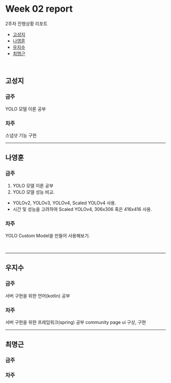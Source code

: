 # Week 02 report

2주차 진행상황 리포트

- [고성지](#고성지)
- [나영훈](#나영훈)
- [우지수](#우지수)
- [최명근](#최명근)

<br>


## 고성지
### 금주
YOLO 모델 이론 공부
### 차주
스냅샷 기능 구현
<br>

-----
## 나영훈
### 금주
1. YOLO 모델 이론 공부 
2. YOLO 모델 성능 비교.
  - YOLOv2, YOLOv3, YOLOv4, Scaled YOLOv4 사용. 
  - 시간 및 성능을 고려하여 Scaled YOLOv4, 306x306 혹은 416x416 사용.

### 차주
YOLO Custom Model을 만들어 사용해보기.


<br>

-----
## 우지수
### 금주
서버 구현을 위한 언어(kotlin) 공부

### 차주
서버 구현을 위한 프레임워크(spring) 공부
community page ui 구상, 구현
<br>

-----
## 최명근
### 금주

### 차주

<br>
